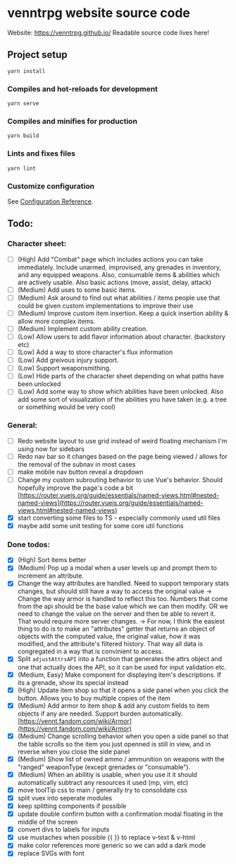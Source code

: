 # venntrpg website source code

Website: https://venntrpg.github.io/
Readable source code lives here!

## Project setup
```
yarn install
```

### Compiles and hot-reloads for development
```
yarn serve
```

### Compiles and minifies for production
```
yarn build
```

### Lints and fixes files
```
yarn lint
```

### Customize configuration
See [Configuration Reference](https://cli.vuejs.org/config/).

## Todo:

### Character sheet:

- [ ] (High) Add "Combat" page which includes actions you can take immediately. Include unarmed, improvised, any grenades in inventory, and any equipped weapons. Also, consumable items & abilities which are actively usable. Also basic actions (move, assist, delay, attack)
- [ ] (Medium) Add uses to some basic items.
- [ ] (Medium) Ask around to find out what abilities / items people use that could be given custom implementations to improve their use
- [ ] (Medium) Improve custom item insertion. Keep a quick insertion ability & allow more complex items.
- [ ] (Medium) Implement custom ability creation.
- [ ] (Low) Allow users to add flavor information about character. (backstory etc)
- [ ] (Low) Add a way to store character's flux information
- [ ] (Low) Add greivous injury support.
- [ ] (Low) Support weaponsmithing.
- [ ] (Low) Hide parts of the character sheet depending on what paths have been unlocked
- [ ] (Low) Add some way to show which abilities have been unlocked. Also add some sort of visualization of the abilities you have taken (e.g. a tree or something would be very cool)

### General:

- [ ] Redo website layout to use grid instead of weird floating mechanism I'm using now for sidebars
- [ ] Redo nav bar so it changes based on the page being viewed / allows for the removal of the subnav in most cases
- [ ] make mobile nav button reveal a dropdown
- [ ] Change my custom subrouting behavior to use Vue's behavior. Should hopefully improve the page's code a bit [https://router.vuejs.org/guide/essentials/named-views.html#nested-named-views](https://router.vuejs.org/guide/essentials/named-views.html#nested-named-views)
- [x] start converting some files to TS - especially commonly used util files
- [x] maybe add some unit testing for some core util functions

### Done todos:

- [x] (High) Sort items better
- [x] (Medium) Pop up a modal when a user levels up and prompt them to increment an attribute.
- [x] Change the way attributes are handled. Need to support temporary stats changes, but should still have a way to access the original value -> Change the way armor is handled to reflect this too. Numbers that come from the api should be the base value which we can then modify. OR we need to change the value on the server and then be able to revert it. That would require more server changes. -> For now, I think the easiest thing to do is to make an "attributes" getter that returns an object of objects with the computed value, the original value, how it was modified, and the attribute's filtered history. That way all data is congregated in a way that is convinient to access.
- [x] Split `adjustAttrsAPI` into a function that generates the attrs object and one that actually does the API, so it can be used for input validation etc.
- [x] (Medium, Easy) Make component for displaying item's descriptions. If its a grenade, show its special instead
- [x] (High) Update item shop so that it opens a side panel when you click the button. Allows you to buy multiple copies of the item
- [x] (Medium) Add armor to item shop & add any custom fields to item objects if any are needed. Support burden automatically. [https://vennt.fandom.com/wiki/Armor](https://vennt.fandom.com/wiki/Armor)
- [x] (Medium) Change scrolling behavior when you open a side panel so that the table scrolls so the item you just openned is still in view, and in reverse when you close the side panel
- [x] (Medium) Show list of owned ammo / ammunition on weapons with the "ranged" weaponType (except grenades or "consumable").
- [x] (Medium) When an abilitiy is usable, when you use it it should automatically subtract any resources it used (mp, vim, etc)
- [x] move toolTip css to main / generally try to consolidate css
- [x] split vuex into seperate modules
- [x] keep splitting components if possible
- [x] update double confirm button with a confirmation modal floating in the middle of the screen
- [x] convert divs to labels for inputs
- [x] use mustaches when possible {{ }} to replace v-text & v-html
- [x] make color references more generic so we can add a dark mode
- [x] replace SVGs with font
